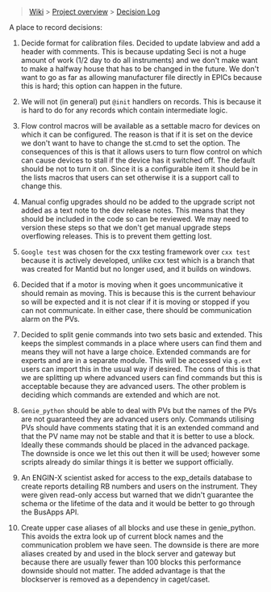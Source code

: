 > [Wiki](Home) > [Project overview](Project-overview) > [Decision Log](Decision-Log)

A place to record decisions:

1. Decide format for calibration files. Decided to update labview and add a header with comments. This is because updating Seci is not a huge amount of work (1/2 day to do all instruments) and we don't make want to make a halfway house that has to be changed in the future. We don't want to go as far as allowing manufacturer file directly in EPICs because this is hard; this option can happen in the future.

2. We will not (in general) put `@init` handlers on records. This is because it is hard to do for any records which contain intermediate logic.

3. Flow control macros will be available as a settable macro for devices on which it can be configured. The reason is that if it is set on the device we don't want to have to change the st.cmd to set the option. The consequences of this is that it allows users to turn flow control on which can cause devices to stall if the device has it switched off. The default should be not to turn it on. Since it is a configurable item it should be in the lists macros that users can set otherwise it is a support call to change this.

4. Manual config upgrades should no be added to the upgrade script not added as a text note to the dev release notes. This means that they should be included in the code so can be reviewed. We may need to version these steps so that we don't get manual upgrade steps overflowing releases. This is to prevent them getting lost.

5. `Google test` was chosen for the cxx testing framework over `cxx test` because it is actively developed, unlike cxx test which is a branch that was created for Mantid but no longer used, and it builds on windows.

6. Decided that if a motor is moving when it goes uncommunicative it should remain as moving. This is because this is the current behaviour so will be expected and it is not clear if it is moving or stopped if you can not communicate. In either case, there should be communication alarm on the PVs.

7. Decided to split genie commands into two sets basic and extended. This keeps the simplest commands in a place where users can find them and means they will not have a large choice. Extended commands are for experts and are in a separate module. This will be accessed via `g.ext` users can import this in the usual way if desired. The cons of this is that we are splitting up where advanced users can find commands but this is acceptable because they are advanced users. The other problem is deciding which commands are extended and which are not.

8. `Genie_python` should be able to deal with PVs but the names of the PVs are not guaranteed they are advanced users only. Commands utilising PVs should have comments stating that it is an extended command and that the PV name may not be stable and that it is better to use a block. Ideally these commands should be placed in the advanced package. The downside is once we let this out then it will be used; however some scripts already do similar things it is better we support officially.

9. An ENGIN-X scientist asked for access to the exp_details database to create reports detailing RB numbers and users on the instrument. They were given read-only access but warned that we didn't guarantee the schema or the lifetime of the data and it would be better to go through the BusApps API.

10. Create upper case aliases of all blocks and use these in genie_python. This avoids the extra look up of current block names and the communication problem we have seen. The downside is there are more aliases created by and used in the block server and gateway but because there are usually fewer than 100 blocks this performance downside should not matter. The added advantage is that the blockserver is removed as a dependency in caget/caset.
